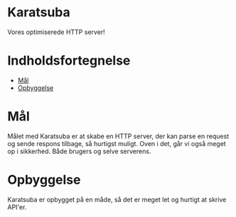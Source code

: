 # Karatsuba
Vores optimiserede HTTP server!

# Indholdsfortegnelse
* [Mål](#Mål)
* [Opbyggelse](#Opbyggelse)

# Mål
Målet med Karatsuba er at skabe en HTTP server, der kan parse en request og sende respons tilbage, så hurtigst muligt. 
Oven i det, går vi også meget op i sikkerhed. Både brugers og selve serverens.

# Opbyggelse
Karatsuba er opbygget på en måde, så det er meget let og hurtigt at skrive API'er.

